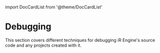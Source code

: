 import DocCardList from '@theme/DocCardList'

# Debugging
This section covers different techniques for debugging iR Engine's source code and any projects created with it.

<DocCardList />
